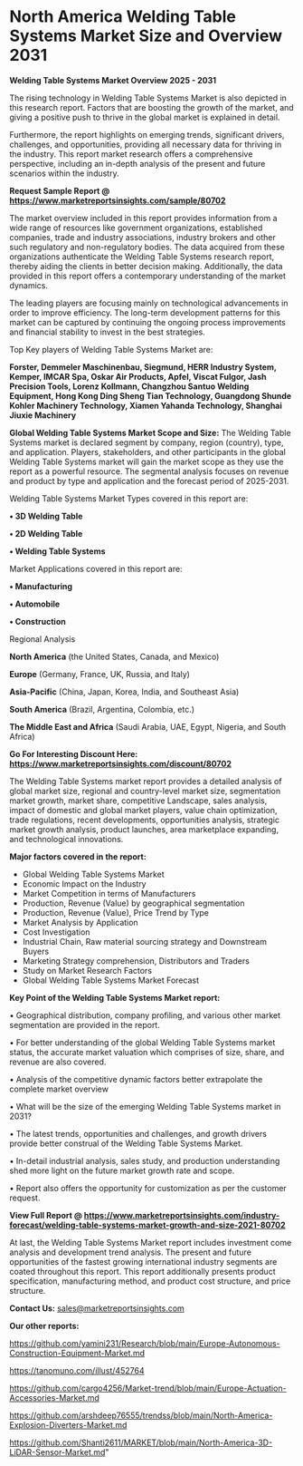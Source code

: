 # North America Welding Table Systems Market Size and Overview 2031

<Strong> Welding Table Systems Market Overview 2025 - 2031</strong>

The rising technology in Welding Table Systems Market is also depicted in this research report. Factors that are boosting the growth of the market, and giving a positive push to thrive in the global market is explained in detail.

Furthermore, the report highlights on emerging trends, significant drivers, challenges, and opportunities, providing all necessary data for thriving in the industry. This report market research offers a comprehensive perspective, including an in-depth analysis of the present and future scenarios within the industry.

<strong>Request Sample Report @ <a href=https://www.marketreportsinsights.com/sample/80702>https://www.marketreportsinsights.com/sample/80702</a></strong>

The market overview included in this report provides information from a wide range of resources like government organizations, established companies, trade and industry associations, industry brokers and other such regulatory and non-regulatory bodies. The data acquired from these organizations authenticate the Welding Table Systems research report, thereby aiding the clients in better decision making. Additionally, the data provided in this report offers a contemporary understanding of the market dynamics.

The leading players are focusing mainly on technological advancements in order to improve efficiency. The long-term development patterns for this market can be captured by continuing the ongoing process improvements and financial stability to invest in the best strategies.

Top Key players of Welding Table Systems Market are:

<strong>Forster, Demmeler Maschinenbau, Siegmund, HERR Industry System, Kemper, IMCAR Spa, Oskar Air Products, Apfel, Viscat Fulgor, Jash Precision Tools, Lorenz Kollmann, Changzhou Santuo Welding Equipment, Hong Kong Ding Sheng Tian Technology, Guangdong Shunde Kohler Machinery Technology, Xiamen Yahanda Technology, Shanghai Jiuxie Machinery</strong>

<strong><b>Global Welding Table Systems Market Scope and Size:</b></strong>
The Welding Table Systems market is declared segment by company, region (country), type, and application. Players, stakeholders, and other participants in the global Welding Table Systems market will gain the market scope as they use the report as a powerful resource. The segmental analysis focuses on revenue and product by type and application and the forecast period of 2025-2031.

Welding Table Systems Market Types covered in this report are:

<strong>• 3D Welding Table

• 2D Welding Table

• Welding Table Systems</strong>

Market Applications covered in this report are:

<strong>• Manufacturing

• Automobile

• Construction</strong> 

Regional Analysis

<strong>North America</strong> (the United States, Canada, and Mexico)

<strong>Europe</strong> (Germany, France, UK, Russia, and Italy)

<strong>Asia-Pacific</strong> (China, Japan, Korea, India, and Southeast Asia)

<strong>South America</strong> (Brazil, Argentina, Colombia, etc.)

<strong>The Middle East and Africa</strong> (Saudi Arabia, UAE, Egypt, Nigeria, and South Africa)

<strong>Go For Interesting Discount Here: <a href=https://www.marketreportsinsights.com/discount/80702>https://www.marketreportsinsights.com/discount/80702</a></strong>

The Welding Table Systems market report provides a detailed analysis of global market size, regional and country-level market size, segmentation market growth, market share, competitive Landscape, sales analysis, impact of domestic and global market players, value chain optimization, trade regulations, recent developments, opportunities analysis, strategic market growth analysis, product launches, area marketplace expanding, and technological innovations.

<strong><b>Major factors covered in the report:</b></strong>
<ul>
  <li>Global Welding Table Systems Market </li>
  <li>Economic Impact on the Industry</li>
  <li>Market Competition in terms of Manufacturers</li>
  <li>Production, Revenue (Value) by geographical segmentation</li>
  <li>Production, Revenue (Value), Price Trend by Type</li>
  <li>Market Analysis by Application</li>
  <li>Cost Investigation</li>
  <li>Industrial Chain, Raw material sourcing strategy and Downstream Buyers</li>
  <li>Marketing Strategy comprehension, Distributors and Traders</li>
  <li>Study on Market Research Factors</li>
  <li>Global Welding Table Systems Market Forecast</li>
</ul>

<strong><b>Key Point of the Welding Table Systems Market report:</b></strong>

• Geographical distribution, company profiling, and various other market segmentation are provided in the report.

• For better understanding of the global Welding Table Systems market status, the accurate market valuation which comprises of size, share, and revenue are also covered.

• Analysis of the competitive dynamic factors better extrapolate the complete market overview

• What will be the size of the emerging Welding Table Systems market in 2031?

• The latest trends, opportunities and challenges, and growth drivers provide better construal of the Welding Table Systems Market.

• In-detail industrial analysis, sales study, and production understanding shed more light on the future market growth rate and scope.

• Report also offers the opportunity for customization as per the customer request.

<strong><b>View Full Report @ <a href=https://www.marketreportsinsights.com/industry-forecast/welding-table-systems-market-growth-and-size-2021-80702>https://www.marketreportsinsights.com/industry-forecast/welding-table-systems-market-growth-and-size-2021-80702</a></b></strong>


At last, the Welding Table Systems Market report includes investment come analysis and development trend analysis. The present and future opportunities of the fastest growing international industry segments are coated throughout this report. This report additionally presents product specification, manufacturing method, and product cost structure, and price structure.

<strong>Contact Us:</strong>
sales@marketreportsinsights.com

<strong>Our other reports:</strong>

<a href=https://github.com/yamini231/Research/blob/main/Europe-Autonomous-Construction-Equipment-Market.md>https://github.com/yamini231/Research/blob/main/Europe-Autonomous-Construction-Equipment-Market.md</a>

<a href=https://tanomuno.com/illust/452764>https://tanomuno.com/illust/452764</a>

<a href=https://github.com/cargo4256/Market-trend/blob/main/Europe-Actuation-Accessories-Market.md>https://github.com/cargo4256/Market-trend/blob/main/Europe-Actuation-Accessories-Market.md</a>

<a href=https://github.com/arshdeep76555/trendss/blob/main/North-America-Explosion-Diverters-Market.md>https://github.com/arshdeep76555/trendss/blob/main/North-America-Explosion-Diverters-Market.md</a>

<a href=https://github.com/Shanti2611/MARKET/blob/main/North-America-3D-LiDAR-Sensor-Market.md>https://github.com/Shanti2611/MARKET/blob/main/North-America-3D-LiDAR-Sensor-Market.md</a>"
